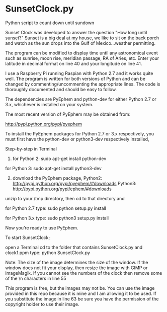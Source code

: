 SunsetClock.py
==============

Python script to count down until sundown

Sunset Clock was developed to answer the question "How long until sunset?" Sunset is a big deal at my house, we like to sit on the back porch and watch as the sun drops into the Gulf of Mexico...weather permitting.

The program can be modified to display time until any astronomical event such as sunrise, moon rise, meridian passage, RA of Aries, etc. Enter your latitude in decimal format on line 40 and your longitude on line 41.

I use a Raspberry Pi running Raspian with Python 2.7 and it works quite well. The program is written for both versions of Python and can be changed by commenting/uncommenting the appropriate lines. The code is thoroughly documented and should be easy to follow.

The dependencies are PyEphem and python-dev for either Python 2.7 or 3.x, whichever is installed on your system.

The most recent version of PyEphem may be obtained from:

http://pypi.python.org/pypi/pyephem

To install the PyEphem packages for Python 2.7 or 3.x respectively, you must first have the python-dev or python3-dev respectively installed,

Step-by-step in Terminal

1) for Python 2: sudo apt-get install python-dev

for Python 3: sudo apt-get install python3-dev

2) download the PyEphem package, Python2: http://pypi.python.org/pypi/pyephem/#downloads Python3: http://pypi.python.org/pypi/ephem/#downloads

unzip to your /tmp directory, then cd to that directory and

for Python 2.7 type: sudo python setup.py install

for Python 3.x type: sudo python3 setup.py install

Now you’re ready to use PyEphem.

To start SunsetClock;

open a Terminal cd to the folder that contains SunsetClock.py and clock1.ppm 
type: python SunsetClock.py

Note: The size of the image determines the size of the window. If the window does not fit your display, then resize the image with GIMP or ImageMagik. If you cannot see the numbers of the clock then remove some of the \n characters in line 55

This program is free, but the images may not be. You can use the image provided in this repo because it is mine and I am allowing it to be used. If you substitute the image in line 63 be sure you have the permission of the copyright holder to use their image.
